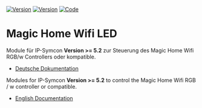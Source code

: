 [![Version](https://img.shields.io/badge/Symcon-PHPModul-red.svg)](#dokumentation)
[![Version](https://img.shields.io/badge/Symcon-Version%20%3E=%205.2-green.svg)](#)
[![Code](https://img.shields.io/badge/Code-PHP-blue.svg)](#dokumentation)

# Magic Home Wifi LED
 
Module für IP-Symcon **Version >= 5.2** zur Steuerung des Magic Home Wifi RGB/w Controllers oder kompatible.

 - [Deutsche Dokumentation](docs/de/README.md "Deutsche Dokumentation")
 
Modules for IP-Symcon **Version >= 5.2** to control the Magic Home Wifi RGB / w controller or compatible.

 - [English Documentation](docs/en/README.md "English documentation") 
